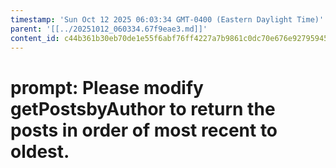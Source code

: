 ```yaml
---
timestamp: 'Sun Oct 12 2025 06:03:34 GMT-0400 (Eastern Daylight Time)'
parent: '[[../20251012_060334.67f9eae3.md]]'
content_id: c44b361b30eb70de1e55f6abf76ff4227a7b9861c0dc70e676e9279594578828
---
```


# prompt: Please modify getPostsbyAuthor to return the posts in order of most recent to oldest.
